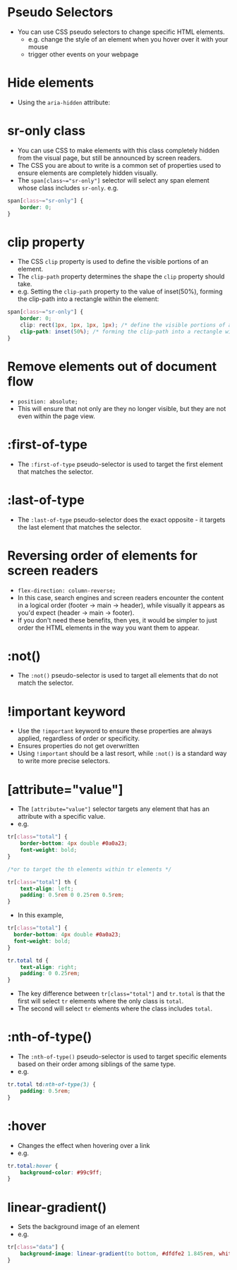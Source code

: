 # Pseudo Selectors
- You can use CSS pseudo selectors to change specific HTML elements.
	- e.g. change the style of an element when you hover over it with your mouse
	- trigger other events on your webpage


# Hide elements
- Using the `aria-hidden` attribute:
<div id="years" aria-hidden="true">


# sr-only class
- You can use CSS to make elements with this class completely hidden from the visual page, but still be announced by screen readers.
- The CSS you are about to write is a common set of properties used to ensure elements are completely hidden visually.
- The `span[class~="sr-only"]` selector will select any span element whose class includes `sr-only`. e.g.
```css
span[class~="sr-only"] {
	border: 0;
}
```


# clip property
- The CSS `clip` property is used to define the visible portions of an element. 
- The `clip-path` property determines the shape the `clip` property should take. 
- e.g. Setting the `clip-path` property to the value of inset(50%), forming the clip-path into a rectangle within the element: 
```css
span[class~="sr-only"] {
	border: 0;
	clip: rect(1px, 1px, 1px, 1px); /* define the visible portions of an element */
	clip-path: inset(50%); /* forming the clip-path into a rectangle within the element */
}
```


# Remove elements out of document flow
- `position: absolute;`
- This will ensure that not only are they no longer visible, but they are not even within the page view.


# :first-of-type
- The `:first-of-type` pseudo-selector is used to target the first element that matches the selector.


# :last-of-type
- The `:last-of-type` pseudo-selector does the exact opposite - it targets the last element that matches the selector. 


# Reversing order of elements for screen readers
- `flex-direction: column-reverse;`
- In this case, search engines and screen readers encounter the content in a logical order (footer → main → header), while visually it appears as you'd expect (header → main → footer).
- If you don't need these benefits, then yes, it would be simpler to just order the HTML elements in the way you want them to appear.


# :not()
- The `:not()` pseudo-selector is used to target all elements that do not match the selector.

# !important keyword
- Use the `!important` keyword to ensure these properties are always applied, regardless of order or specificity.
- Ensures properties do not get overwritten
- Using `!important` should be a last resort, while `:not()` is a standard way to write more precise selectors.


# [attribute="value"]
- The `[attribute="value"]` selector targets any element that has an attribute with a specific value.
- e.g.
```css
tr[class="total"] {
	border-bottom: 4px double #0a0a23;
	font-weight: bold;
}

/*or to target the th elements within tr elements */

tr[class="total"] th {
	text-align: left;
	padding: 0.5rem 0 0.25rem 0.5rem;
}
```
- In this example,
```css
tr[class="total"] {
  border-bottom: 4px double #0a0a23;
  font-weight: bold;
}

tr.total td {
	text-align: right;
	padding: 0 0.25rem;
}
```
- The key difference between `tr[class="total"]` and `tr.total` is that the first will select `tr` elements where the only class is `total`. 
- The second will select `tr` elements where the class includes `total`.


# :nth-of-type()
- The `:nth-of-type()` pseudo-selector is used to target specific elements based on their order among siblings of the same type. 
- e.g.
```css
tr.total td:nth-of-type(3) {
	padding: 0.5rem;
}
```

# :hover
- Changes the effect when hovering over a link
- e.g.
```css
tr.total:hover {
	background-color: #99c9ff;
}
```

# linear-gradient()
- Sets the background image of an element
- e.g.
```css
tr[class="data"] {
	background-image: linear-gradient(to bottom, #dfdfe2 1.845rem, white 1.845rem);
}
```
